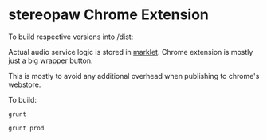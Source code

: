 # stereopaw Chrome Extension

To build respective versions into /dist:

Actual audio service logic is stored in [marklet](../marklet). Chrome
extension is mostly just a big wrapper button.

This is mostly to avoid any additional overhead when publishing to
chrome's webstore.

To build:

```
grunt

grunt prod
```
